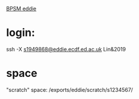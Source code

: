 [BPSM eddie](http://129.215.170.35/07_Using_Eddie.html)

# login:
ssh -X s1949868@eddie.ecdf.ed.ac.uk
Lin&2019

# space

"scratch" space: /exports/eddie/scratch/s1234567/
<!--stackedit_data:
eyJoaXN0b3J5IjpbNzkyMDExMjY5LC0xMzI3Njg4MjgyLDcwMj
AwMTIzMCwzNjk1NjAwNTBdfQ==
-->